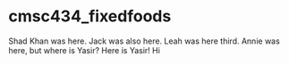 # cmsc434_fixedfoods

Shad Khan was here.
Jack was also here.
Leah was here third.
Annie was here, but where is Yasir?
Here is Yasir!
Hi
